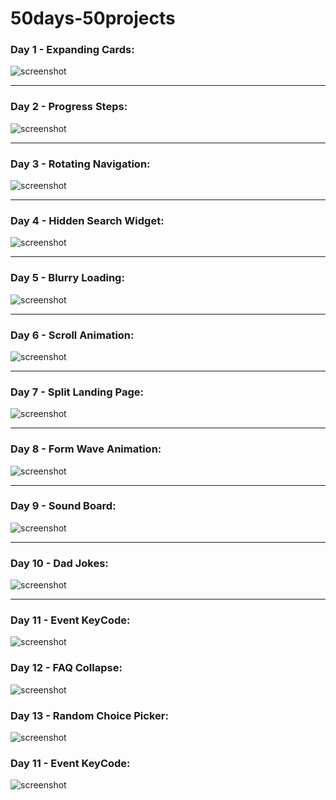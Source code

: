 # 50days-50projects

### Day 1 - Expanding Cards:
![screenshot](images/Day1-Expanding%20Cards.png)

<hr>

### Day 2 - Progress Steps:
   ![screenshot](images/Day2-Progress%20Steps.png)

<hr>

### Day 3 - Rotating Navigation:
![screenshot](images/Day3-Rotating%20Nav.png)

<hr>

### Day 4 - Hidden Search Widget:
![screenshot](images/Day4-HiddenSearchWidget.png)

<hr>

### Day 5 - Blurry Loading:
![screenshot](images/Day5-BlurryLoading.png)

<hr>

### Day 6 - Scroll Animation:
![screenshot](images/Day6-ScrollAnimation.png)

<hr>

### Day 7 - Split Landing Page:
![screenshot](images/Day7-SplitLandingPage.png)

<hr>

### Day 8 - Form Wave Animation:
![screenshot](images/Day8-FromWaveAnimation.png)

<hr>

### Day 9 - Sound Board:
![screenshot](images/Day9-SoundBoard.png)

<hr>

### Day 10 - Dad Jokes:
![screenshot](images/Day10-DadJokes.png)

<hr>

### Day 11 - Event KeyCode:
![screenshot](images/Day11-EventKeyCode.png)

### Day 12 - FAQ Collapse:
![screenshot](images/Day12-FAQcollapse.png)

### Day 13 - Random Choice Picker:
![screenshot](images/Day13-RandomPicker.png)

### Day 11 - Event KeyCode:
![screenshot](images/)